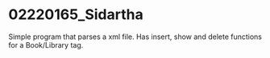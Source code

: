 # 02220165_Sidartha

Simple program that parses a xml file. 
Has insert, show and delete functions for a Book/Library tag. 
